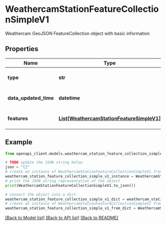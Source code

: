 # WeathercamStationFeatureCollectionSimpleV1

Weathercam GeoJSON FeatureCollection object with basic information

## Properties

Name | Type | Description | Notes
------------ | ------------- | ------------- | -------------
**type** | **str** | GeoJSON Object Type | 
**data_updated_time** | **datetime** | Data last updated date time | 
**features** | [**List[WeathercamStationFeatureSimpleV1]**](WeathercamStationFeatureSimpleV1.md) | GeoJSON Feature Objects | 

## Example

```python
from openapi_client.models.weathercam_station_feature_collection_simple_v1 import WeathercamStationFeatureCollectionSimpleV1

# TODO update the JSON string below
json = "{}"
# create an instance of WeathercamStationFeatureCollectionSimpleV1 from a JSON string
weathercam_station_feature_collection_simple_v1_instance = WeathercamStationFeatureCollectionSimpleV1.from_json(json)
# print the JSON string representation of the object
print(WeathercamStationFeatureCollectionSimpleV1.to_json())

# convert the object into a dict
weathercam_station_feature_collection_simple_v1_dict = weathercam_station_feature_collection_simple_v1_instance.to_dict()
# create an instance of WeathercamStationFeatureCollectionSimpleV1 from a dict
weathercam_station_feature_collection_simple_v1_from_dict = WeathercamStationFeatureCollectionSimpleV1.from_dict(weathercam_station_feature_collection_simple_v1_dict)
```
[[Back to Model list]](../README.md#documentation-for-models) [[Back to API list]](../README.md#documentation-for-api-endpoints) [[Back to README]](../README.md)


